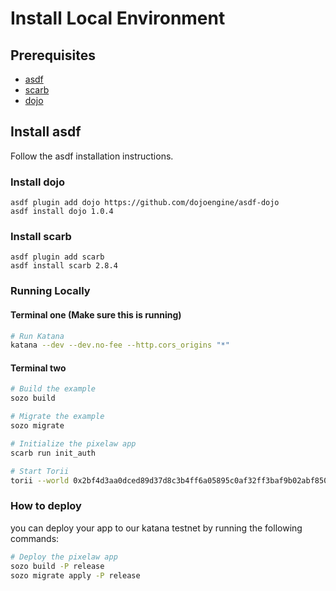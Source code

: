 # Install Local Environment


## Prerequisites

- [asdf](https://asdf-vm.com/)
- [scarb](https://docs.swmansion.com/scarb/)
- [dojo](https://github.com/dojoengine/dojo)

## Install asdf

Follow the asdf installation instructions.

### Install dojo

```
asdf plugin add dojo https://github.com/dojoengine/asdf-dojo
asdf install dojo 1.0.4
```

### Install scarb

```
asdf plugin add scarb
asdf install scarb 2.8.4
```


### Running Locally

#### Terminal one (Make sure this is running)

```bash
# Run Katana
katana --dev --dev.no-fee --http.cors_origins "*"
```

#### Terminal two

```bash
# Build the example
sozo build

# Migrate the example
sozo migrate

# Initialize the pixelaw app
scarb run init_auth

# Start Torii
torii --world 0x2bf4d3aa0dced89d37d8c3b4ff6a05895c0af32ff3baf9b02abf8504e53eaad --http.cors_origins "*"
```

### How to deploy

you can deploy your app to our katana testnet by running the following commands:

```bash
# Deploy the pixelaw app
sozo build -P release
sozo migrate apply -P release
```
